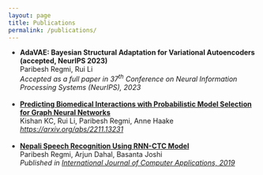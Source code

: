 ```yaml
---
layout: page
title: Publications
permalink: /publications/
---
```


<ul>
    <li>
        <b>AdaVAE: Bayesian Structural Adaptation for Variational Autoencoders (accepted, NeurIPS 2023)</b><br>
        Paribesh Regmi, Rui Li <br>
        <em> Accepted as a full paper in 37<sup>th</sup> Conference on Neural Information Processing Systems (NeurIPS), 2023</em>
    </li><br>
    <li>   
    <b><a href="https://arxiv.org/abs/2211.13231" target="_blank" rel="noopener noreferrer">Predicting Biomedical Interactions with Probabilistic Model Selection for Graph Neural Networks</a></b><br>
        Kishan KC, Rui Li, Paribesh Regmi, Anne Haake <br>
        <em> <a href="https://arxiv.org/abs/2211.13231" target="_blank" rel="noopener noreferrer">https://arxiv.org/abs/2211.13231</a> </em>
    </li><br>
    <li>
        <b><a href="https://www.ijcaonline.org/archives/volume178/number31/regmi-2019-ijca-918401.pdf" target="_blank" rel="noopener noreferrer">Nepali Speech Recognition Using RNN-CTC Model</a></b><br>
        Paribesh Regmi, Arjun Dahal, Basanta Joshi <br>
        <em> Published in <a href="https://www.ijcaonline.org" target="_blank" rel="noopener noreferrer">International Journal of Computer Applications, 2019</a></em>
    </li><br>
  
</ul>
